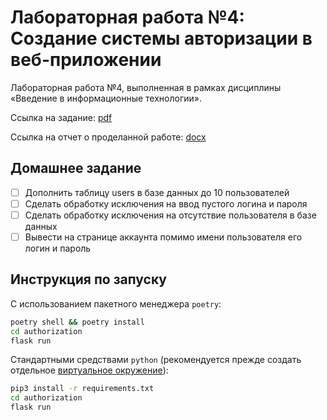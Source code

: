 # Лабораторная работа №4: Создание системы авторизации в веб-приложении

Лабораторная работа №4, выполненная в рамках дисциплины «Введение в информационные технологии».

Ссылка на задание: [pdf](appendix/task.pdf)

Ссылка на отчет о проделанной работе: [docx](appendix/report.docx)

## Домашнее задание

- [ ] Дополнить таблицу users в базе данных до 10 пользователей
- [ ] Сделать обработку исключения на ввод пустого логина и пароля
- [ ] Сделать обработку исключения на отсутствие пользователя в базе данных
- [ ] Вывести на странице аккаунта помимо имени пользователя его логин и пароль

## Инструкция по запуску

С использованием пакетного менеджера `poetry`:

```bash
poetry shell && poetry install
cd authorization
flask run
```

Стандартными средствами `python` (рекомендуется прежде создать отдельное [виртуальное окружение](https://docs.python.org/3/library/venv.html)):

```bash
pip3 install -r requirements.txt
cd authorization
flask run
```
